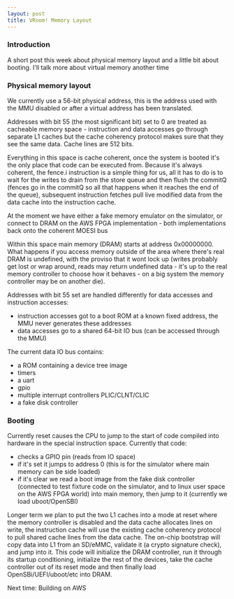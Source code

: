 ```yaml
---
layout: post
title: VRoom! Memory Layout
---
```


### Introduction

A short post this week about physical memory layout and a little bit about booting. I'll talk more
about virtual memory another time

### Physical memory layout

We currently use a 56-bit physical address, this is the address used with the MMU disabled or after a
virtual address has been translated. 

Addresses with bit 55 (the most significant bit) set to 0 are treated as cacheable memory space - instruction
and data accesses go through separate L1 caches but the cache coherency protocol makes sure that they see the
same data. Cache lines are 512 bits.

Everything in this space is cache coherent, once the system is booted it's the only place that code can
be executed from. Because it's always coherent, the fence.i instruction is a simple thing for us, all it has to do is to
wait for the writes to drain from the store queue and then flush the commitQ (fences go in the commitQ so all
that happens when it reaches the end of the queue), subsequent instruction fetches
pull live modified data from the data cache into the instruction cache.

At the moment we have either a fake memory emulator on the simulator, or connect to DRAM on the AWS FPGA 
implementation - both implementations back onto the coherent MOESI bus

Within this space main memory (DRAM) starts at address 0x00000000. What happens if you access memory
outside of the area where there's real DRAM is undefined, with the proviso that it wont lock up
(writes probably get lost or wrap around, reads may return undefined data - it's up to the real
memory controller to choose how it behaves - on a big system the memory controller may be on another die). 

Addresses with bit 55 set are handled differently for data accesses and instruction accesses:
* instruction accesses got to a boot ROM at a known fixed address, the MMU never generates these addresses
* data accesses go to a shared 64-bit IO bus (can be accessed through the MMU)

The current data IO bus contains:
* a ROM containing a device tree image
* timers
* a uart
* gpio
* multiple interrupt controllers PLIC/CLNT/CLIC
* a fake disk controller

### Booting

Currently reset causes the CPU to jump to the start of code compiled into hardware in the special instruction space.
Currently that code:
* checks a GPIO pin (reads from IO space)
* if it's set it jumps to address 0 (this is for the simulator where main memory can be side loaded)
* if it's clear we read a boot image from the fake disk controller (connected to test fixture code on
the simulator, and to linux user space on the AWS FPGA world) into main memory, then jump to it
(currently we load uboot/OpenSBI)

Longer term we plan to put the two L1 caches into a mode at reset where the memory controller is disabled
and the data cache allocates lines on write, the instruction cache will use the existing cache coherency protocol
to pull shared cache lines from the data cache. The on-chip bootstrap will copy data into L1 from an SD/eMMC, validate it
(a crypto signature check), and jump into it. This code will initialize the DRAM controller, run it through
its startup conditioning, initialize the rest of the devices, take the cache controller out of
its reset mode and then finally load OpenSBi/UEFI/uboot/etc into DRAM.

Next time: Building on AWS
